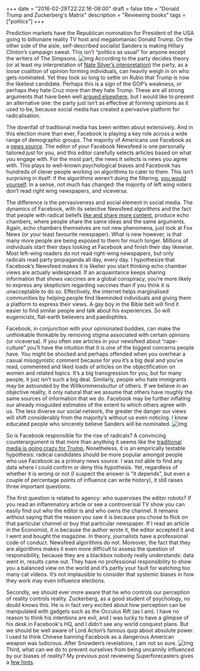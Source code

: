 +++
date = "2016-02-29T22:22:16-08:00"
draft = false
title = "Donald Trump and Zuckerberg's Matrix"
description = "Reviewing books"
tags = ["politics"]
+++

Prediction markets have the Republican nomination for President of the USA going to billionaire reality TV host and megalomaniac Donald Trump. On the other side of the aisle, self-described socialist Sanders is making Hillary Clinton’s campaign sweat. This isn’t “politics as usual” for anyone except the writers of The Simpsons.
![img]( http://www.snopes.com/wp-content/uploads/2015/09/SimpsonsTrumpEpisode2000.jpg)
According to the party decides theory (or at least my interpretation of [Nate Silver’s interpretation]( http://fivethirtyeight.com/tag/the-party-decides/)) the party, as a loose coalition of opinion forming individuals, can heavily weigh in on who gets nominated. Yet they took so long to settle on Rubio that Trump is now the likeliest candidate. Perhaps this is a sign of the GOP’s weakness, or perhaps they hate Cruz more than they hate Trump. These are all strong arguments that have been well [argued elsewhere]( http://fivethirtyeight.com/features/dont-assume-conservatives-will-rally-behind-trump/), but I would like to present an alternative one: the party just isn’t as effective at forming opinions as it used to be, because social media has created a pervasive platform for radicalisation.

The downfall of traditional media has been written about extensively. And in this election more than ever, Facebook is playing a key role across a wide range of demographic groups. The majority of Americans use Facebook as a [news source]( http://www.journalism.org/2015/07/14/the-evolving-role-of-news-on-twitter-and-facebook/). The editor of your Facebook Newsfeed is one personally tailored just for you, and this editor carefully selects articles based on what you engage with. For the most part, the news it selects is news you agree with. This plays to well-known psychological biases and Facebook has hundreds of clever people working on algorithms to cater to them. This isn’t surprising in itself: if the algorithms weren’t doing the filtering, [you would yourself](http://distractify.com/humor/2015/12/10/mustafa-delete-trump-friends). In a sense, not much has changed: the majority of left wing voters don’t read right wing newspapers, and viceversa.

The difference is the pervasiveness and social element in social media. The dynamics of Facebook, with its selective Newsfeed algorithms and the fact that people with radical beliefs [like and share more content]( http://www.weforum.org/agenda/2016/01/q-a-walter-quattrociocchi-digital-wildfires?utm_content=buffer32041&utm_medium=social&utm_source=facebook.com&utm_campaign=buffer), produce echo chambers, where people share the same ideas and the same arguments. Again, echo chambers themselves are not new phenomena, just look at Fox News (or your least favourite newspaper). What is new however, is that many more people are being exposed to them for much longer. Millions of individuals start their days looking at Facebook and finish their day likewise. Most left-wing readers do not read right-wing newspapers, but only radicals read party propaganda all day, every day.  I hypothesize that Facebook’s Newsfeed makes it is likelier you start thinking echo chamber views are actually widespread. If an acquaintance keeps sharing information that shows vaccines are a global conspiracy, you’re more likely to express any skepticism regarding vaccines than if you think it is unacceptable to do so. Effectively, the internet helps marginalised communities by helping people find likeminded individuals and giving them a platform to express their views. A gay boy in the Bible belt will find it easier to find similar people and talk about his experiences. So will eugenicists, flat-earth believers and paedophiles.

Facebook, in conjunction with your opinionated buddies, can make the unthinkable thinkable by removing stigma associated with certain opinions (or viceversa). If you often see articles in your newsfeed about “rape-culture” you’ll have the intuition that it is one of the biggest concerns people have. You might be shocked and perhaps offended when you overhear a casual misogynistic comment because for you it’s a big deal and you’ve read, commented and liked loads of articles on the objectification on women and related topics. It’s a big transgression for you, but for many people, it just isn’t such a big deal. Similarly, people who hate immigrants may be astounded by the Willkommenskultur of others. If we believe in an objective reality, it only natural that we assume that others have roughly the same sources of information that we do. Facebook may be further inflating our already misguided estimates of the extent to which others agree with us. The less diverse our social network, the greater the danger our views will shift considerably from the majority’s without us even noticing. I know educated people who sincerely believe Sanders will be nominated.
![img](http://www.smbc-comics.com/comics/20111215.gif)

So is Facebook responsible for the rise of radicals? A convincing counterargument is that more than anything it seems like the [traditional media is going crazy for Trump.](http://www.huffingtonpost.com/entry/walter-shapiro-donald-trump-media-coverage_us_56982b8ce4b0ce496423f627 ) Nonetheless, it is an empirically testable hypothesis: radical candidates should be more popular amongst people who use Facebook as a primary news source. I was not able to find any data where I could confirm or deny this hypothesis. Yet, regardless of whether it is wrong or not (I suspect the answer is “it depends”, but even a couple of percentage points of influence can write history), it still raises three important questions.

The first question is related to agency: who supervises the editor robots? If you read an inflammatory article or see a controversial TV show you can easily find out who the editor is and who owns the channel. It remains without saying that the reason you saw it is because you chose to flick on that particular channel or buy that particular newspaper. If I read an article in the Economist, it is because the author wrote it, the editor accepted it and I went and bought the magazine. In theory, journalists have a professional code of conduct. Newsfeed algorithms do not. Moreover, the fact that they are algorithms makes it even more difficult to assess the question of responsibility, because they are a blackbox nobody really understands: data went in, results came out. They have no professional responsibility to show you a balanced view on the world and it’s partly your fault for watching too many cat videos. It’s not implausible to consider that systemic biases in how they work may even influence elections. 

Secondly, we should ever more aware that he who controls our perception of reality controls reality. Zuckerberg, as a good student of psychology, no doubt knows this. He is in fact very excited about how perception can be manipulated with gadgets such as the Occulus Rift (as I am). I have no reason to think his intentions are evil, and I was lucky to have a glimpse of his desk in Facebook's HQ, and I didn’t see any world conquest plans. But we should be well aware of Lord Acton’s famous quip about absolute power. I used to think Chinese banning Facebook as a dangerous American weapon was ludicrous. After Snowden’s revelations, I am not so sure. 
![img]( https://scontent-mia1-1.xx.fbcdn.net/hphotos-xpl1/v/t1.0-9/12063844_10102665120179591_3471165635858509622_n.jpg?oh=8887d38ca26b339f74cef594f82d6bce&oe=575C754B)
Third, what can we do to prevent ourselves from being uncannily influenced by our biases of reality? My previous post reviewing Superforecasters gives a [few hints](http://boazsobrado.com/blog/book_review_Boaz_1/).
